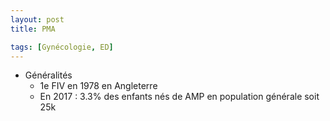 ```yaml
---
layout: post
title: PMA

tags: [Gynécologie, ED]
---
```


- Généralités
  - 1e FIV en 1978 en Angleterre
  - En 2017 : 3.3% des enfants nés de AMP en population générale soit 25k